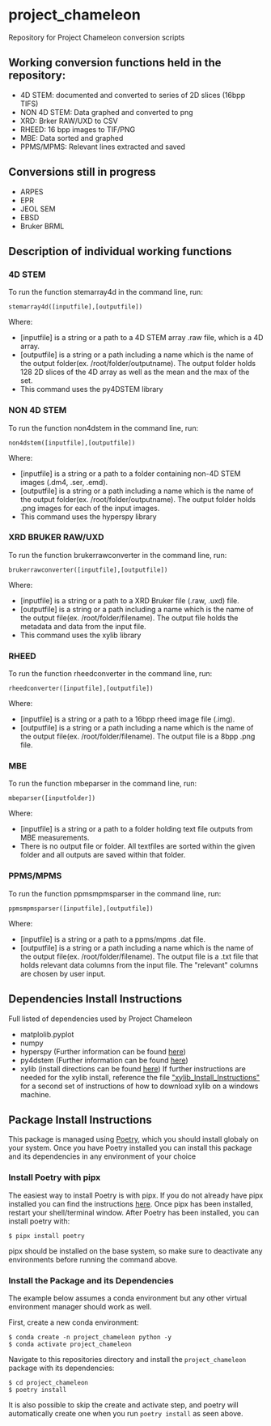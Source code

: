 # project_chameleon
Repository for Project Chameleon conversion scripts

## Working conversion functions held in the repository:
- 4D STEM: documented and converted to series of 2D slices (16bpp TIFS)
- NON 4D STEM: Data graphed and converted to png
- XRD: Brker RAW/UXD to CSV
- RHEED: 16 bpp images to TIF/PNG
- MBE: Data sorted and graphed
- PPMS/MPMS: Relevant lines extracted and saved

## Conversions still in progress
- ARPES
- EPR
- JEOL SEM
- EBSD
- Bruker BRML

## Description of individual working functions

### 4D STEM 
To run the function stemarray4d in the command line, run:

	stemarray4d([inputfile],[outputfile])

Where:

* [inputfile] is a string or a path to a 4D STEM array .raw file, which is a 4D array.
* [outputfile] is a string or a path including a name which is the name of the output folder(ex. /root/folder/outputname). The output folder holds 128 2D slices of the 4D array as well as the mean and the max of the set.
* This command uses the py4DSTEM library



### NON 4D STEM
To run the function non4dstem in the command line, run:

	non4dstem([inputfile],[outputfile])

Where:

* [inputfile] is a string or a path to a folder containing non-4D STEM images (.dm4, .ser, .emd). 
* [outputfile] is a string or a path including a name which is the name of the output folder(ex. /root/folder/outputname). The output folder holds .png images for each of the input images.
* This command uses the hyperspy library

### XRD BRUKER RAW/UXD
To run the function brukerrawconverter in the command line, run:

	brukerrawconverter([inputfile],[outputfile])

Where:

* [inputfile] is a string or a path to a XRD Bruker file (.raw, .uxd) file. 
* [outputfile] is a string or a path including a name which is the name of the output file(ex. /root/folder/filename). The output file holds the metadata and data from the input file.
* This command uses the xylib library

### RHEED
To run the function rheedconverter in the command line, run:

	rheedconverter([inputfile],[outputfile])

Where:

* [inputfile] is a string or a path to a 16bpp rheed image file (.img).
* [outputfile] is a string or a path including a name which is the name of the output file(ex. /root/folder/filename). The output file is a 8bpp .png file.

### MBE
To run the function mbeparser in the command line, run:

	mbeparser([inputfolder])

Where:

* [inputfile] is a string or a path to a folder holding text file outputs from MBE measurements.
* There is no output file or folder. All textfiles are sorted within the given folder and all outputs are saved within that folder.

### PPMS/MPMS
To run the function ppmsmpmsparser in the command line, run:

	ppmsmpmsparser([inputfile],[outputfile])

Where:

* [inputfile] is a string or a path to a ppms/mpms .dat file.
* [outputfile] is a string or a path including a name which is the name of the output file(ex. /root/folder/filename). The output file is a .txt file that holds relevant data columns from the input file. The "relevant" columns are chosen by user input.

## Dependencies Install Instructions
Full listed of dependencies used by Project Chameleon
- matplolib.pyplot 
- numpy 
- hyperspy (Further information can be found [here](https://hyperspy.org/hyperspy-doc/current/user_guide/install.html))
- py4dstem (Further information can be found [here](https://github.com/py4dstem/py4DSTEM))
- xylib (install directions can be found [here](https://github.com/wojdyr/xylib))
If further instructions are needed for the xylib install, reference the file ["xylib_Install_Instructions"](https://github.com/paradimdata/project_chameleon/blob/main/xylib%20Install%20Instructions.txt) for a second set of instructions of how to download xylib on a windows machine. 


## Package Install Instructions
This package is managed using [Poetry](https://python-poetry.org/), which you should install globaly on your system. Once you have Poetry installed you can install this package and its dependencies in any environment of your choice 

### Install Poetry with pipx 
The easiest way to install Poetry is with pipx. If you do not already have pipx installed you can find the instructions [here](https://pipx.pypa.io/stable/installation/). Once pipx has been installed, restart your shell/terminal window. After Poetry has been installed, you can install poetry with:

    $ pipx install poetry
pipx should be installed on the base system, so make sure to deactivate any environments before running the command above.

### Install the Package and its Dependencies
The example below assumes a conda environment but any other virtual environment manager should work as well. 

First, create a new conda environment:

	$ conda create -n project_chameleon python -y 
	$ conda activate project_chameleon
	
Navigate to this repositories directory and install the `project_chameleon` package with its dependencies:

	$ cd project_chameleon
	$ poetry install
	
It is also possible to skip the create and activate step, and poetry will automatically create one when you run `poetry install` as seen above. 